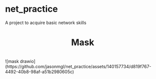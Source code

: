 # net_practice
A project to acquire basic network skills

<h1 align=center> Mask </h1>
<br/>
![mask drawio](https://github.com/jasonmgl/net_practice/assets/140157734/d819f767-4492-40b8-98af-a51b2980605c)
